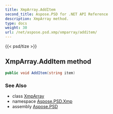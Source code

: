 ```yaml
---
title: XmpArray.AddItem
second_title: Aspose.PSD for .NET API Reference
description: XmpArray method. 
type: docs
weight: 30
url: /net/aspose.psd.xmp/xmparray/additem/
---
```

{{< psd/tize >}}
## XmpArray.AddItem method

```csharp
public void AddItem(string item)
```

### See Also

* class [XmpArray](../)
* namespace [Aspose.PSD.Xmp](../../xmparray/)
* assembly [Aspose.PSD](../../../)


